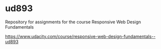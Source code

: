 # ud893

Repository for assignments for the  course Responsive Web Design Fundamentals


https://www.udacity.com/course/responsive-web-design-fundamentals--ud893